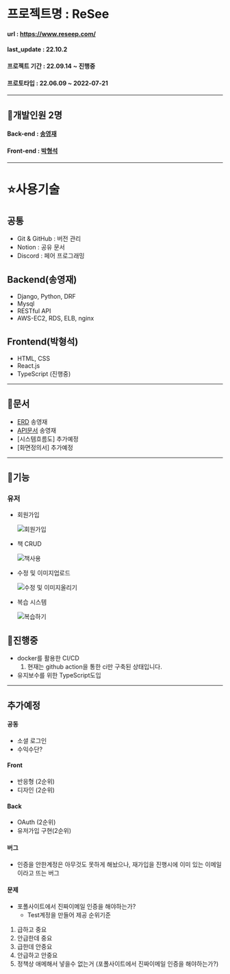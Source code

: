 # 프로젝트명 : ReSee

#### url : https://www.reseep.com/
#### last_update : 22.10.2
#### 프로젝트 기간 : 22.09.14 ~ 진행중
#### 프로토타입 : 22.06.09 ~ 2022-07-21
---

## 🙉개발인원 2명

#### Back-end : [송영재](https://github.com/djgnfj-svg)
#### Front-end : [박형석](https://github.com/b-hyoung)

---

# ⭐️사용기술
## 공통
- Git & GitHub : 버전 관리
- Notion : 공유 문서
- Discord : 페어 프로그래밍

## Backend(송영재)

- Django, Python, DRF
- Mysql
- RESTful API
- AWS-EC2, RDS, ELB, nginx

## Frontend(박형석)
- HTML, CSS
- React.js
- TypeScript (진행중)
---
## 👜문서

- [ERD](https://www.erdcloud.com/d/XhuoHNQ8E5XDYvMaM) 송영재
- [API문서](https://reseep.com:8000/swagger) 송영재
- [시스템흐름도] 추가예정
- [화면정의서] 추가예정

---

## 💎기능
### 유저

- 회원가입

    ![회원가입](https://user-images.githubusercontent.com/87049249/189102596-a3e7632a-61a4-4f13-8286-65ca5c784fdd.gif)

- 책 CRUD

    ![책사용](https://user-images.githubusercontent.com/87049249/189107028-de391920-3719-4b22-9f5e-f09d4a2c8d04.gif)

- 수정 및 이미지업로드

    ![수정 및 이미지올리기](https://user-images.githubusercontent.com/87049249/189108741-3191da89-83b6-46fd-8052-fd81f138c193.gif)

- 복습 시스템

    ![복습하기](https://user-images.githubusercontent.com/87049249/189250292-f2956d70-9dee-4ef7-937b-7398ed260a49.gif)


## 🦼진행중
- docker를 활용한 CI/CD
    1. 현재는 github action을 통한 ci만 구축된 상태입니다.
- 유지보수를 위한 TypeScript도입
---
## 추가예정

#### 공동
- 소셜 로그인
- 수익수단?

#### Front
- 반응형 (2순위)
- 디자인 (2순위)

#### Back 
- OAuth (2순위)
- 유저가입 구현(2순위)

#### 버그
- 인증을 안한계정은 아무것도 못하게 해놨으나, 재가입을 진행시에 이미 있는 이메일이라고 뜨는 버그
#### 문제
- 포폴사이트에서 진짜이메일 인증을 해야하는가?
    - Test계정을 만들어 제공
순위기준
1. 급하고 중요
2. 안급한데 중요
3. 급한데 안중요
4. 안급하고 안중요
5. 정책상 애메해서 넣을수 없는거 (포폴사이트에서 진짜이메일 인증을 해야하는가?)
